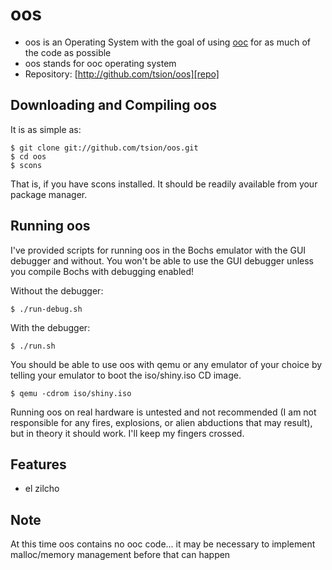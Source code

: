 
oos
===

* oos is an Operating System with the goal of using [ooc][ooc] for
  as much of the code as possible
* oos stands for ooc operating system
* Repository: [http://github.com/tsion/oos][repo]


Downloading and Compiling oos
-------------

It is as simple as:

    $ git clone git://github.com/tsion/oos.git
    $ cd oos
    $ scons

That is, if you have scons installed. It should be readily available
from your package manager.


Running oos
-----------

I've provided scripts for running oos in the Bochs emulator with the
GUI debugger and without. You won't be able to use the GUI debugger
unless you compile Bochs with debugging enabled!

Without the debugger:

    $ ./run-debug.sh

With the debugger:

    $ ./run.sh

You should be able to use oos with qemu or any emulator of your choice
by telling your emulator to boot the iso/shiny.iso CD image.

    $ qemu -cdrom iso/shiny.iso

Running oos on real hardware is untested and not recommended (I am not
responsible for any fires, explosions, or alien abductions that may
result), but in theory it should work. I'll keep my fingers crossed.


Features
--------

* el zilcho


Note
----

At this time oos contains no ooc code... it may be necessary to
implement malloc/memory management before that can happen


[repo]: http://github.com/tsion/oos
[ooc]:  http://ooc-lang.org
